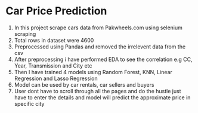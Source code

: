 # Car Price Prediction
1. In this project scrape cars data from Pakwheels.com using selenium scraping
2. Total rows in dataset were 4600
3. Preprocessed using Pandas and removed the irrelevent data from the csv
4. After preprocessing i have performed EDA to see the correlation e.g CC, Year, Transmission and City etc
5. Then I have trained 4 models using Random Forest, KNN, Linear Regression and Lasso Regression
6. Model can be used by car rentals, car sellers and buyers
7. User dont have to scroll through all the pages and do the hustle just have to enter the details and model will predict the approximate price in specific city
